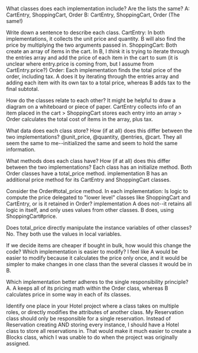 What classes does each implementation include? Are the lists the same?
A: CartEntry, ShoppingCart, Order
B: CartEntry, ShoppingCart, Order
(The same!)

Write down a sentence to describe each class.
CartEntry: In both implementations, it collects the unit price and quantity. B will also find the price by multiplying the two arguments passed in.
ShoppingCart: Both create an array of items in the cart. In B, I _think_ it is trying to iterate through the entries array and add the price of each item in the cart to sum (it is unclear where entry.price is coming from, but I assume from CartEntry.price?)
Order: Each implementation finds the total price of the order, including tax. A does it by iterating through the entries array and adding each item with its own tax to a total price, whereas B adds tax to the final subtotal.

How do the classes relate to each other? It might be helpful to draw a diagram on a whiteboard or piece of paper.
CartEntry collects info of an item placed in the cart > ShoppingCart stores each entry into an array > Order calculates the total cost of items in the array, plus tax.

What data does each class store? How (if at all) does this differ between the two implementations?
@unit_price, @quantity, @entries, @cart. They all seem the same to me--initialized the same and seem to hold the same information.

What methods does each class have? How (if at all) does this differ between the two implementations?
Each class has an initialize method. Both Order classes have a total_price method. implementation B has an additional price method for its CartEntry and ShoppingCart classes.

Consider the Order#total_price method. In each implementation:
Is logic to compute the price delegated to "lower level" classes like ShoppingCart and CartEntry, or is it retained in Order?
implementation A does not--it retains all logic in itself, and only uses values from other classes. B does, using ShoppingCart#price.

Does total_price directly manipulate the instance variables of other classes?
No. They both use the values in local variables.

If we decide items are cheaper if bought in bulk, how would this change the code? Which implementation is easier to modify?
I feel like A would be easier to modify because it calculates the price only once, and it would be simpler to make changes in one class than the several classes it would be in B.

Which implementation better adheres to the single responsibility principle?
A. A keeps all of its pricing math within the Order class, whereas B calculates price in some way in each of its classes.

Identify one place in your Hotel project where a class takes on multiple roles, or directly modifies the attributes of another class.
My Reservation class should only be responsible for a single reservation. Instead of Reservation creating AND storing every instance, I should have a Hotel class to store all reservations in. That would make it much easier to create a Blocks class, which I was unable to do when the project was originally assigned.
